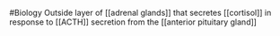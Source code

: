 #Biology 
Outside layer of [[adrenal glands]] that secretes [[cortisol]] in response to [[ACTH]] secretion from the [[anterior pituitary gland]]